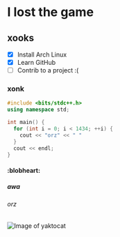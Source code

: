 # I lost the game
## xooks
- [x] Install Arch Linux
- [x] Learn GitHub
- [ ] Contrib to a project :(
### xonk
```cpp
#include <bits/stdc++.h>
using namespace std;

int main() {
  for (int i = 0; i < 1434; ++i) {
    cout << "orz" << " "
  }
  cout << endl;
}
```
#### :blobheart:
##### awa
###### orz
![Image of yaktocat](https://octodex.github.com/images/yaktocat.png)
